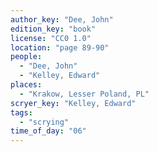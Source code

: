 ```yaml
---
author_key: "Dee, John"
edition_key: "book"
license: "CC0 1.0"
location: "page 89-90"
people:
  - "Dee, John"
  - "Kelley, Edward"
places:
  - "Krakow, Lesser Poland, PL"
scryer_key: "Kelley, Edward"
tags:
  - "scrying"
time_of_day: "06"
---
```

